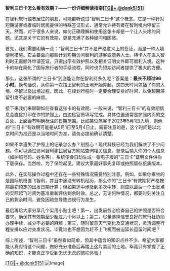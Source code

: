 **智利三日卡怎么看有效期？——一份详细解读指南[[TG💪+ @donk5151](https://t.me/s/donk5151)]**

在智利旅行或者居住的朋友，可能都听说过“智利三日卡”这个概念。它是一种针对短期游客或者临时居民提供的特殊签证形式，通常允许持有者在智利境内停留三天。然而，对于很多人来说，如何正确理解和使用这张卡却是一个让人头疼的问题。尤其是关于它的有效期，更是充满了各种疑问和困惑。

首先，我们需要明确一点：“智利三日卡”并不是严格意义上的签证，而是一种入境便利措施。它主要面向那些计划短期访问智利的游客或商务人士。持卡人在进入智利时无需额外申请签证，只需出示有效护照以及相关证明文件即可顺利入境。这种卡的存在简化了国际旅行者的手续流程，同时也为短期访问者提供了极大的方便。

那么，这张所谓的“三日卡”到底能让你在智利待多久呢？答案是：**最长不超过96小时**。换句话说，从你第一次踏上智利的土地开始算起，这四天时间包括了你的入境、停留以及出境过程。因此，在规划行程时一定要合理安排好时间，以免超期滞留引发不必要的麻烦。

接下来我们来聊聊如何查看这张卡的有效期。一般来说，“智利三日卡”的有效期信息会直接打印在你的护照上，由边检官员填写完成。具体位置通常是护照内页的空白处，上面会有明确标注的日期范围。比如某位旅客于2023年5月1日入境，则他的“三日卡”有效期可能是从5月1日至5月4日止。需要注意的是，这个时间是以北京时间为准还是以当地时间为准，请务必提前确认清楚。

如果不幸遗失了护照上的记录怎么办？别担心！现代科技已经为我们解决了不少问题。你可以通过访问智利移民局官方网站查询相关信息。登录后输入你的个人信息（如护照号码、姓名等），系统便会自动生成一张电子版的“三日卡”证明文件供你下载保存。当然啦，为了保险起见，建议大家最好事先复印或拍照留存纸质版本。

此外，在实际操作过程中还存在一些特殊情况需要特别注意。例如，如果你乘坐的是国际航班直飞智利，并且中途没有转机经历，那么你的“三日卡”有效期将严格按照最初预定的出发日期计算；但如果途中涉及到多次中转，则应以最后一个出发点的实际起飞时间为基准重新评估剩余时效。总之，无论何种情况，都要时刻关注自己的剩余时间，避免因疏忽导致违规行为发生。

最后再给大家分享几个实用小贴士吧！第一，出发前务必检查自己的护照是否符合要求，确保其有效期至少超过六个月以上；第二，尽量选择信誉良好的旅行社协助办理手续，减少不必要的麻烦；第三，随时留意天气变化及交通状况，灵活调整行程安排以应对突发状况。毕竟谁也不想因为赶不上飞机而被迫延长逗留时间吧？

综上所述，“智利三日卡”虽然看似简单，但其中蕴含的知识点并不少。希望大家都能认真对待这个问题，做好充分准备后再踏上这片美丽的土地。毕竟只有掌握了正确的知识，才能真正享受到无忧无虑的旅程体验！

[[TG💪+ @donk5151](https://t.me/s/donk5151) ![Image](https://i.postimg.cc/rwNCRYN7/Snipaste-2025-04-30-17-27-05.png)]